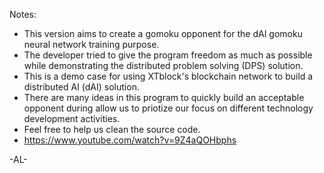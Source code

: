 Notes:
- This version aims to create a gomoku opponent for the dAI gomoku neural network training purpose.
- The developer tried to give the program freedom as much as possible while demonstrating the distributed problem solving (DPS) solution.
- This is a demo case for using XTblock's blockchain network to build a distributed AI (dAI) solution.
- There are many ideas in this program to quickly build an acceptable opponent during allow us to priotize our focus on different technology development activities.
- Feel free to help us clean the source code.
- https://www.youtube.com/watch?v=9Z4aQOHbphs
 
-AL-
